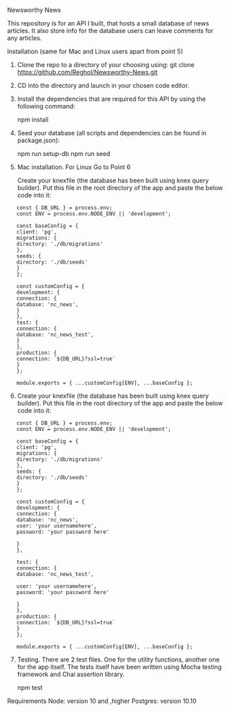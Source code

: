 Newsworthy News

This repository is for an API I built, that hosts a small database of news articles. It also store info for the database users can leave comments for any articles.

Installation (same for Mac and Linux users apart from point 5)

1. Clone the repo to a directory of your choosing using:
   git clone https://github.com/Reghol/Newsworthy-News.git

2. CD into the directory and launch in your chosen code editor.

3. Install the dependencies that are required for this API by using the following command:

   npm install

4. Seed your database (all scripts and dependencies can be found in package.json):

   npm run setup-db
   npm run seed

5) Mac installation. For Linux Go to Point 6

   Create your knexfile (the database has been built using knex query builder). Put this file in the root directory of the app and paste the below code into it:

```
   const { DB_URL } = process.env;
   const ENV = process.env.NODE_ENV || 'development';

   const baseConfig = {
   client: 'pg',
   migrations: {
   directory: './db/migrations'
   },
   seeds: {
   directory: './db/seeds'
   }
   };

   const customConfig = {
   development: {
   connection: {
   database: 'nc_news',
   }
   },
   test: {
   connection: {
   database: 'nc_news_test',
   }
   },
   production: {
   connection: `${DB_URL}?ssl=true`
   }
   };

   module.exports = { ...customConfig[ENV], ...baseConfig };
```

6. Create your knexfile (the database has been built using knex query builder). Put this file in the root directory of the app and paste the below code into it:

```
   const { DB_URL } = process.env;
   const ENV = process.env.NODE_ENV || 'development';

   const baseConfig = {
   client: 'pg',
   migrations: {
   directory: './db/migrations'
   },
   seeds: {
   directory: './db/seeds'
   }
   };

   const customConfig = {
   development: {
   connection: {
   database: 'nc_news',
   user: 'your usernamehere',
   password: 'your password here'

   }
   },

   test: {
   connection: {
   database: 'nc_news_test',

   user: 'your usernamehere',
   password: 'your password here'

   }
   },
   production: {
   connection: `${DB_URL}?ssl=true`
   }
   };

   module.exports = { ...customConfig[ENV], ...baseConfig };
```

7. Testing. There are 2 test files. One for the utility functions, another one for the app itself. The tests itself have been written using Mocha testing framework and Chai assertion library.

   npm test

Requirements
Node: version 10 and ,higher
Postgres: version 10.10
